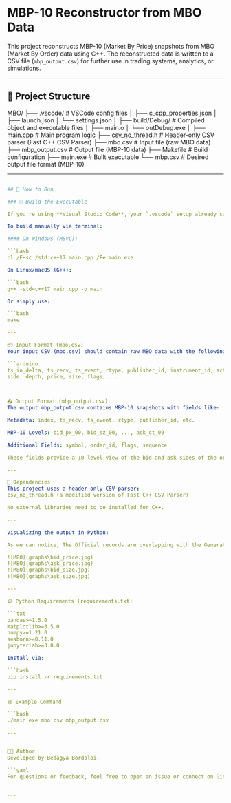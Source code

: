 # MBP-10 Reconstructor from MBO Data

This project reconstructs MBP-10 (Market By Price) snapshots from MBO (Market By Order) data using C++. The reconstructed data is written to a CSV file (`mbp_output.csv`) for further use in trading systems, analytics, or simulations.

---

## 📁 Project Structure

MBO/
├── .vscode/   # VSCode config files
│ ├── c_cpp_properties.json
│ ├── launch.json
│ └── settings.json
│
├── build/Debug/   # Compiled object and executable files
│ ├── main.o
│ └── outDebug.exe
│
├── main.cpp     # Main program logic
├── csv_no_thread.h     # Header-only CSV parser (Fast C++ CSV Parser)
├── mbo.csv      # Input file (raw MBO data)
├── mbp_output.csv      # Output file (MBP-10 data)
├── Makefile    # Build configuration
├── main.exe    # Built executable
└── mbp.csv     # Desired output file format (MBP-10)

---
```yaml

## 🚀 How to Run

### 🔨 Build the Executable

If you're using **Visual Studio Code**, your `.vscode` setup already supports debugging and building.

To build manually via terminal:

#### On Windows (MSVC):

```bash
cl /EHsc /std:c++17 main.cpp /Fe:main.exe

On Linux/macOS (G++):

```bash
g++ -std=c++17 main.cpp -o main

Or simply use:

```bash
make

---

📦 Input Format (mbo.csv)
Your input CSV (mbo.csv) should contain raw MBO data with the following columns:

```arduino 
ts_in_delta, ts_recv, ts_event, rtype, publisher_id, instrument_id, action,
side, depth, price, size, flags, ...

---

📤 Output Format (mbp_output.csv)
The output mbp_output.csv contains MBP-10 snapshots with fields like:

Metadata: index, ts_recv, ts_event, rtype, publisher_id, etc.

MBP-10 Levels: bid_px_00, bid_sz_00, ..., ask_ct_09

Additional Fields: symbol, order_id, flags, sequence

These fields provide a 10-level view of the bid and ask sides of the order book after every update.

---

🧩 Dependencies
This project uses a header-only CSV parser:
csv_no_thread.h (a modified version of Fast C++ CSV Parser)

No external libraries need to be installed for C++.

---

Visualizing the output in Python:

As we can notice, The Official records are overlapping with the Generated records, which means this model is providing high accuracy. 

![MBO](graphs\bid_price.jpg)
![MBO](graphs\ask_price.jpg)
![MBO](graphs\bid_size.jpg)
![MBO](graphs\ask_size.jpg)

---

📋 Python Requirements (requirements.txt)

```txt
pandas>=1.5.0
matplotlib>=3.5.0
numpy>=1.21.0
seaborn>=0.11.0
jupyterlab>=3.0.0

Install via:

```bash
pip install -r requirements.txt

---

📊 Example Command

```bash
./main.exe mbo.csv mbp_output.csv

---


🧑‍💻 Author
Developed by Bedagya Bordoloi.

```yaml
For questions or feedback, feel free to open an issue or connect on GitHub.


---